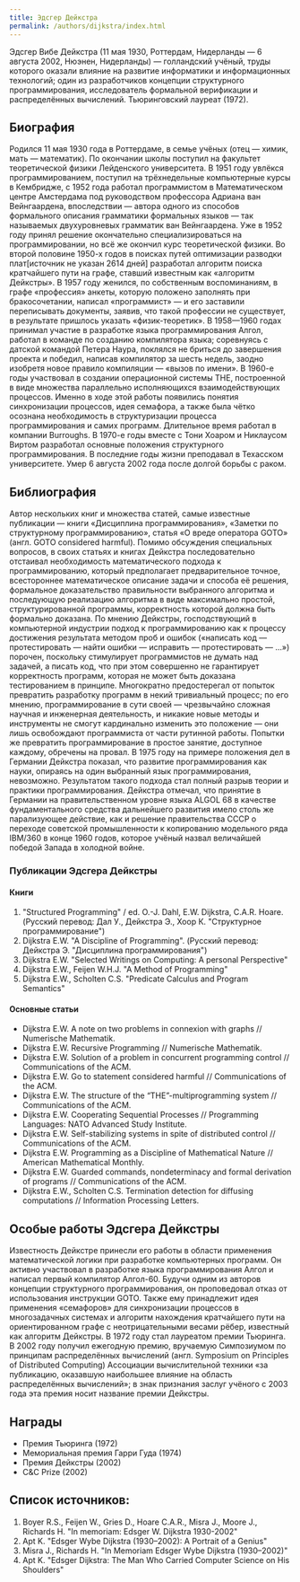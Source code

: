 ```yaml
---
title: Эдсгер Дейкстра
permalink: /authors/dijkstra/index.html
---
```


Эдсгер Вибе Дейкстра (11 мая 1930, Роттердам, Нидерланды — 6 августа 2002, Нюэнен, Нидерланды) — голландский учёный, труды которого оказали влияние на развитие информатики и информационных технологий; один из разработчиков концепции структурного программирования, исследователь формальной верификации и распределённых вычислений. Тьюринговский лауреат (1972).

## Биография

Родился 11 мая 1930 года в Роттердаме, в семье учёных (отец — химик, мать — математик).
По окончании школы поступил на факультет теоретической физики Лейденского университета.
В 1951 году увлёкся программированием, поступил на трёхнедельные компьютерные курсы в Кембридже, с 1952 года работал программистом в Математическом центре Амстердама под руководством профессора Адриана ван Вейнгаардена, впоследствии — автора одного из способов формального описания грамматики формальных языков — так называемых двухуровневых грамматик ван Вейнгаардена.
Уже в 1952 году принял решение окончательно специализироваться на программировании, но всё же окончил курс теоретической физики.
Во второй половине 1950-х годов в поисках путей оптимизации разводки плат[источник не указан 2614 дней] разработал алгоритм поиска кратчайшего пути на графе, ставший известным как «алгоритм Дейкстры».
В 1957 году женился, по собственным воспоминаниям, в графе «профессия» анкеты, которую положено заполнять при бракосочетании, написал «программист» — и его заставили переписывать документы, заявив, что такой профессии не существует, в результате пришлось указать «физик-теоретик».
В 1958—1960 годах принимал участие в разработке языка программирования Алгол, работал в команде по созданию компилятора языка; соревнуясь с датской командой Петера Наура, поклялся не бриться до завершения проекта и победил, написав компилятор за шесть недель, заодно изобретя новое правило компиляции — «вызов по имени».
В 1960-е годы участвовал в создании операционной системы THE, построенной в виде множества параллельно исполняющихся взаимодействующих процессов. Именно в ходе этой работы появились понятия синхронизации процессов, идея семафора, а также была чётко осознана необходимость в структуризации процесса программирования и самих программ.
Длительное время работал в компании Burroughs. В 1970-е годы вместе с Тони Хоаром и Никлаусом Виртом разработал основные положения структурного программирования.
В последние годы жизни преподавал в Техасском университете.
Умер 6 августа 2002 года после долгой борьбы с раком.

## Библиография

Автор нескольких книг и множества статей, самые известные публикации — книги «Дисциплина программирования», «Заметки по структурному программированию», статья «О вреде оператора GOTO» (англ. GOTO considered harmful).
Помимо обсуждения специальных вопросов, в своих статьях и книгах Дейкстра последовательно отстаивал необходимость математического подхода к программированию, который предполагает предварительное точное, всестороннее математическое описание задачи и способа её решения, формальное доказательство правильности выбранного алгоритма и последующую реализацию алгоритма в виде максимально простой, структурированной программы, корректность которой должна быть формально доказана.
По мнению Дейкстры, господствующий в компьютерной индустрии подход к программированию как к процессу достижения результата методом проб и ошибок («написать код — протестировать — найти ошибки — исправить — протестировать — …») порочен, поскольку стимулирует программистов не думать над задачей, а писать код, что при этом совершенно не гарантирует корректность программ, которая не может быть доказана тестированием в принципе.
Многократно предостерегал от попыток превратить разработку программ в некий тривиальный процесс; по его мнению, программирование в сути своей — чрезвычайно сложная научная и инженерная деятельность, и никакие новые методы и инструменты не смогут кардинально изменить это положение — они лишь освобождают программиста от части рутинной работы. Попытки же превратить программирование в простое занятие, доступное каждому, обречены на провал.
В 1975 году на примере положения дел в Германии Дейкстра показал, что развитие программирования как науки, опираясь на один выбранный язык программирования, невозможно.
Результатом такого подхода стал полный разрыв теории и практики программирования. Дейкстра отмечал, что принятие в Германии на правительственном уровне языка ALGOL 68 в качестве фундаментального средства дальнейшего развития имело столь же парализующее действие, как и решение правительства СССР о переходе советской промышленности к копированию модельного ряда IBM/360 в конце 1960 годов, которое учёный назвал величайшей победой Запада в холодной войне.

### Публикации Эдсгера Дейкстры 

#### Книги

1. "Structured Programming" / ed. O.-J. Dahl, E.W. Dijkstra, C.A.R. Hoare. (Русский перевод: Дал У., Дейкстра Э., Хоор К. "Структурное программирование") 
2. Dijkstra E.W. "A Discipline of Programming". (Русский перевод: Дейкстра Э. "Дисциплина программирования")
3. Dijkstra E.W. "Selected Writings on Computing: A personal Perspective" 
4. Dijkstra E.W., Feijen W.H.J. "A Method of Programming"
5. Dijkstra E.W., Scholten C.S. "Predicate Calculus and Program Semantics" 

#### Основные статьи 

+ Dijkstra E.W. A note on two problems in connexion with graphs // Numerische Mathematik.
+ Dijkstra E.W. Recursive Programming // Numerische Mathematik.
+ Dijkstra E.W. Solution of a problem in concurrent programming control // Communications of the ACM.
+ Dijkstra E.W. Go to statement considered harmful // Communications of the ACM.
+ Dijkstra E.W. The structure of the “THE”-multiprogramming system // Communications of the ACM.
+ Dijkstra E.W. Cooperating Sequential Processes // Programming Languages: NATO Advanced Study Institute.
+ Dijkstra E.W. Self-stabilizing systems in spite of distributed control // Communications of the ACM. 
+ Dijkstra E.W. Programming as a Discipline of Mathematical Nature // American Mathematical Monthly.
+ Dijkstra E.W. Guarded commands, nondeterminacy and formal derivation of programs // Communications of the ACM.
+ Dijkstra E.W., Scholten C.S. Termination detection for diffusing computations // Information Processing Letters.


## Особые работы Эдсгера Дейкстры 

Известность Дейкстре принесли его работы в области применения математической логики при разработке компьютерных программ.
Он активно участвовал в разработке языка программирования Алгол и написал первый компилятор Алгол-60.
Будучи одним из авторов концепции структурного программирования, он проповедовал отказ от использования инструкции GOTO.
Также ему принадлежит идея применения «семафоров» для синхронизации процессов в многозадачных системах и алгоритм нахождения кратчайшего пути на ориентированном графе с неотрицательными весами рёбер, известный как алгоритм Дейкстры.
В 1972 году стал лауреатом премии Тьюринга.
В 2002 году получил ежегодную премию, вручаемую Симпозиумом по принципам распределённых вычислений (англ. Symposium on Principles of Distributed Computing) Ассоциации вычислительной техники «за публикацию, оказавшую наибольшее влияние на область распределённых вычислений»; в знак признания заслуг учёного с 2003 года эта премия носит название премии Дейкстры.

## Награды

+ Премия Тьюринга (1972)
+ Мемориальная премия Гарри Гуда (1974)
+ Премия Дейкстры (2002)
+ C&C Prize (2002)

## Список источников: 

1. Boyer R.S., Feijen W., Gries D., Hoare C.A.R., Misra J., Moore J., Richards H. "In memoriam: Edsger W. Dijkstra 1930-2002"
2. Apt K. "Edsger Wybe Dijkstra (1930–2002): A Portrait of a Genius"
3. Misra J., Richards H. "In Memoriam Edsger Wybe Dijkstra (1930–2002)"
4. Apt K. "Edsger Dijkstra: The Man Who Carried Computer Science on His Shoulders"
